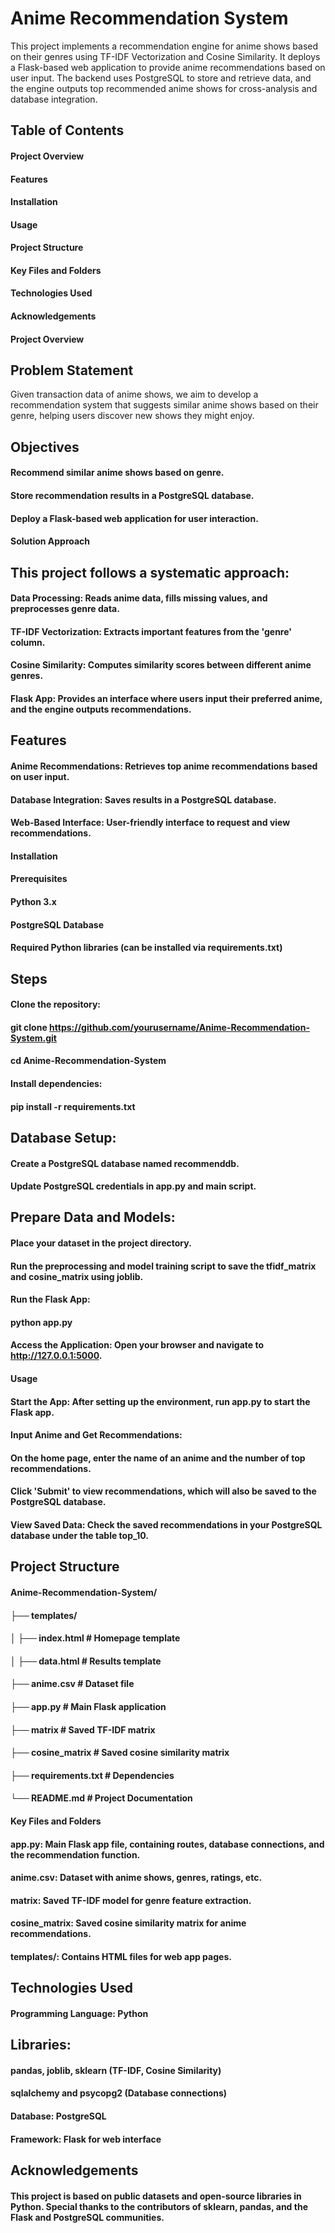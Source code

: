 # Anime Recommendation System
This project implements a recommendation engine for anime shows based on their genres using TF-IDF Vectorization and Cosine Similarity. It deploys a Flask-based web application to provide anime recommendations based on user input. The backend uses PostgreSQL to store and retrieve data, and the engine outputs top recommended anime shows for cross-analysis and database integration.

## Table of Contents
#### Project Overview
#### Features
#### Installation
#### Usage
#### Project Structure
#### Key Files and Folders
#### Technologies Used
#### Acknowledgements
#### Project Overview

## Problem Statement
Given transaction data of anime shows, we aim to develop a recommendation system that suggests similar anime shows based on their genre, helping users discover new shows they might enjoy.

## Objectives
#### Recommend similar anime shows based on genre.
#### Store recommendation results in a PostgreSQL database.
#### Deploy a Flask-based web application for user interaction.
#### Solution Approach

## This project follows a systematic approach:

#### Data Processing: Reads anime data, fills missing values, and preprocesses genre data.
#### TF-IDF Vectorization: Extracts important features from the 'genre' column.
#### Cosine Similarity: Computes similarity scores between different anime genres.
#### Flask App: Provides an interface where users input their preferred anime, and the engine outputs recommendations.

## Features
#### Anime Recommendations: Retrieves top anime recommendations based on user input.
#### Database Integration: Saves results in a PostgreSQL database.
#### Web-Based Interface: User-friendly interface to request and view recommendations.
#### Installation
#### Prerequisites
#### Python 3.x
#### PostgreSQL Database
#### Required Python libraries (can be installed via requirements.txt)

## Steps
#### Clone the repository:
#### git clone https://github.com/yourusername/Anime-Recommendation-System.git
#### cd Anime-Recommendation-System
#### Install dependencies:
#### pip install -r requirements.txt

## Database Setup:

#### Create a PostgreSQL database named recommenddb.
#### Update PostgreSQL credentials in app.py and main script.

## Prepare Data and Models:

#### Place your dataset in the project directory.
#### Run the preprocessing and model training script to save the tfidf_matrix and cosine_matrix using joblib.
#### Run the Flask App:

#### python app.py
#### Access the Application: Open your browser and navigate to http://127.0.0.1:5000.

#### Usage
#### Start the App: After setting up the environment, run app.py to start the Flask app.
#### Input Anime and Get Recommendations:
#### On the home page, enter the name of an anime and the number of top recommendations.
#### Click 'Submit' to view recommendations, which will also be saved to the PostgreSQL database.
#### View Saved Data: Check the saved recommendations in your PostgreSQL database under the table top_10.

## Project Structure

#### Anime-Recommendation-System/
#### ├── templates/
#### │   ├── index.html               # Homepage template
#### │   ├── data.html                # Results template
#### ├── anime.csv                    # Dataset file
#### ├── app.py                       # Main Flask application
#### ├── matrix                       # Saved TF-IDF matrix
#### ├── cosine_matrix                # Saved cosine similarity matrix
#### ├── requirements.txt             # Dependencies
#### └── README.md                    # Project Documentation
#### Key Files and Folders
#### app.py: Main Flask app file, containing routes, database connections, and the recommendation function.
#### anime.csv: Dataset with anime shows, genres, ratings, etc.
#### matrix: Saved TF-IDF model for genre feature extraction.
#### cosine_matrix: Saved cosine similarity matrix for anime recommendations.
#### templates/: Contains HTML files for web app pages.

## Technologies Used
#### Programming Language: Python

## Libraries:
#### pandas, joblib, sklearn (TF-IDF, Cosine Similarity)
#### sqlalchemy and psycopg2 (Database connections)
#### Database: PostgreSQL
#### Framework: Flask for web interface

## Acknowledgements
#### This project is based on public datasets and open-source libraries in Python. Special thanks to the contributors of sklearn, pandas, and the Flask and PostgreSQL communities.
